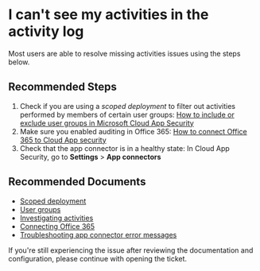 <properties
	pageTitle="I can't see my activities in the activity log"
	description="I can't see my activities in the activity log"
	infoBubbleText=""
	service="microsoft.mcas"
	resource=""
	authors="shsagir"
	ms.author="shsagir"
	displayOrder=""
	articleId="mcas-missing-activities"
	diagnosticScenario=""
	selfHelpType="generic"
	supportTopicIds="32728980"
	resourceTags=""
	productPesIds="16031"
	cloudEnvironments="public"
/>

# I can't see my activities in the activity log

Most users are able to resolve missing activities issues using the steps below.

## **Recommended Steps**

1. Check if you are using a *scoped deployment* to filter out activities performed by members of certain user groups: [How to include or exclude user groups in Microsoft Cloud App Security](https://docs.microsoft.com/cloud-app-security/scoped-deployment#include-or-exclude-user-groups)
1. Make sure you enabled auditing in Office 365: [How to connect Office 365 to Cloud App security](https://docs.microsoft.com/cloud-app-security/connect-office-365-to-microsoft-cloud-app-security#how-to-connect-office-365-to-cloud-app-security)
1. Check that the app connector is in a healthy state: In Cloud App Security, go to **Settings** > **App connectors**

## **Recommended Documents**

* [Scoped deployment](https://docs.microsoft.com/cloud-app-security/scoped-deployment)
* [User groups](https://docs.microsoft.com/cloud-app-security/user-groups)
* [Investigating activities](https://docs.microsoft.com/cloud-app-security/activity-filters)
* [Connecting Office 365](https://docs.microsoft.com/cloud-app-security/connect-office-365-to-microsoft-cloud-app-security)
* [Troubleshooting app connector error messages](https://docs.microsoft.com/cloud-app-security/troubleshooting-api-connectors-using-error-messages)

If you're still experiencing the issue after reviewing the documentation and configuration, please continue with opening the ticket.

